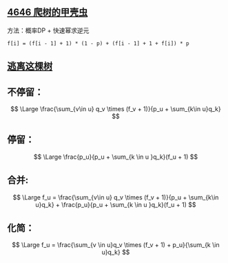 ## [4646 爬树的甲壳虫](https://www.acwing.com/problem/content/description/4649/)

方法：概率DP + 快速幂求逆元

`f[i] = (f[i - 1] + 1) * (1 - p) + (f[i - 1] + 1 + f[i]) * p`





## [逃离这棵树](https://www.matiji.net/exam/brushquestion/11/3956/4FCAF025E79704820690062E3FDE6CA1?from=1)

## 不停留：

$$
\Large
\frac{\sum_{v\in u} q_v \times (f_v + 1)}{p_u + \sum_{k\in u}q_k}
$$



## 停留：

$$
\Large
\frac{p_u}{p_u + \sum_{k \in u }q_k}(f_u + 1)
$$



## 合并:

$$
\Large
f_u = \frac{\sum_{v\in u} q_v \times (f_v + 1)}{p_u + \sum_{k\in u}q_k} + \frac{p_u}{p_u + \sum_{k \in u }q_k}(f_u + 1)
$$





## 化简：

$$
\Large
f_u = \frac{\sum_{v \in u}q_v \times (f_v + 1) + p_u}{\sum_{k \in u}q_k}
$$

